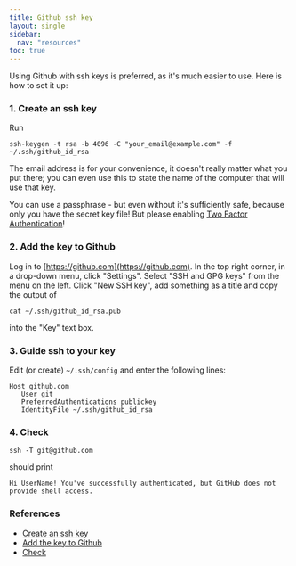 ```yaml
---
title: Github ssh key
layout: single
sidebar:
  nav: "resources"
toc: true
---
```


Using Github with ssh keys is preferred, as it's much easier to use. Here is how to set it up:

### 1. Create an ssh key

Run

    ssh-keygen -t rsa -b 4096 -C "your_email@example.com" -f ~/.ssh/github_id_rsa

The email address is for your convenience, it doesn't really matter what you put there; you can even use this to state the name of the computer that will use that key.

You can use a passphrase - but even without it's sufficiently safe, because only you have the secret key file! But please enabling [Two Factor Authentication](https://help.github.com/articles/about-two-factor-authentication/)!

### 2. Add the key to Github

Log in to [https://github.com](https://github.com). In the top right corner, in a drop-down menu, click "Settings". Select "SSH and GPG keys" from the menu on the left. Click "New SSH key", add something as a title and copy the output of

    cat ~/.ssh/github_id_rsa.pub

into the "Key" text box.


### 3. Guide ssh to your key

Edit (or create) `~/.ssh/config` and enter the following lines:

    Host github.com
       User git
       PreferredAuthentications publickey
       IdentityFile ~/.ssh/github_id_rsa

### 4. Check

    ssh -T git@github.com

should print

    Hi UserName! You've successfully authenticated, but GitHub does not provide shell access.



### References

   * [Create an ssh key](https://help.github.com/articles/connecting-to-github-with-ssh/)
   * [Add the key to Github](https://help.github.com/articles/adding-a-new-ssh-key-to-your-github-account)
   * [Check](https://help.github.com/articles/testing-your-ssh-connection/)